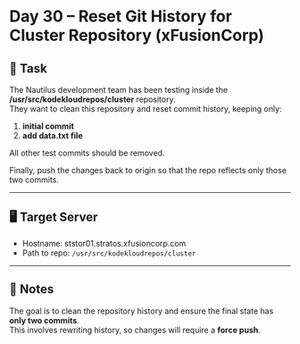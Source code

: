 # Day 30 – Reset Git History for Cluster Repository (xFusionCorp)

## 🔧 Task

The Nautilus development team has been testing inside the **/usr/src/kodekloudrepos/cluster** repository.  
They want to clean this repository and reset commit history, keeping only:

1. **initial commit**
2. **add data.txt file**

All other test commits should be removed.

Finally, push the changes back to origin so that the repo reflects only those two commits.

---

## 🖥️ Target Server

- Hostname: ststor01.stratos.xfusioncorp.com
- Path to repo: `/usr/src/kodekloudrepos/cluster`

---

## 📌 Notes

The goal is to clean the repository history and ensure the final state has **only two commits**.  
This involves rewriting history, so changes will require a **force push**.

